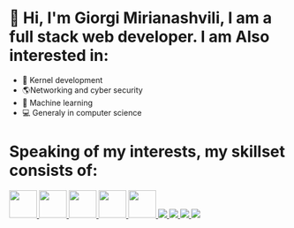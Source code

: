 # 👋 Hi, I'm Giorgi Mirianashvili, I am a full stack web developer. I am Also interested in:
- 💾 Kernel development
- 🌎Networking and cyber security
- 🤖 Machine learning
- 💻 Generaly in computer science
# Speaking of my interests, my skillset consists of:
<div display=flex flex-direction=row>
  <a href="https://www.javascript.com/">
    <img src="https://camo.githubusercontent.com/f85cece6899de7bec4dee626087a385376717cedf457d6af7d93349012447e19/68747470733a2f2f70726f66696c696e61746f722e7269736861762e6465762f736b696c6c732d6173736574732f6a6176617363726970742d6f726967696e616c2e737667" width=50px>
  </a>
  <a href="https://www.typescriptlang.org/">
    <img src="https://camo.githubusercontent.com/458c0d3ebe5ab840c6fc3e7f5e9abb5ca9252cf5624d25d21fad3c635a18ecb8/68747470733a2f2f70726f66696c696e61746f722e7269736861762e6465762f736b696c6c732d6173736574732f747970657363726970742d6f726967696e616c2e737667" width=50px>
  </a>
  <a href="https://react.dev/">
    <img src="https://camo.githubusercontent.com/91b30ff3d7d15143c1dbba499a8ad310bd829fbd45f65cacaeea175fac5d85aa/68747470733a2f2f70726f66696c696e61746f722e7269736861762e6465762f736b696c6c732d6173736574732f72656163742d6f726967696e616c2d776f72646d61726b2e737667" width=50px>
  </a>
  <a href="https://nextjs.org/">
    <img src="https://camo.githubusercontent.com/839e314be35bbb7fec490435527a307f8d3cd78d3b39835f7510e0ae78e07935/68747470733a2f2f70726f66696c696e61746f722e7269736861762e6465762f736b696c6c732d6173736574732f6e6578746a732e706e67" width=50px>
  </a>
  <a href="https://www.electronjs.org/">
    <img src="https://camo.githubusercontent.com/a0fd5d1051f741c84f87d6db3de219193568e194d9225df734a7e4b27cbb6edc/68747470733a2f2f70726f66696c696e61746f722e7269736861762e6465762f736b696c6c732d6173736574732f656c656374726f6e2d6f726967696e616c2e737667" width=50px>
  </a>
<a href="https://en.wikipedia.org/wiki/HTML5">
  <img src="https://camo.githubusercontent.com/0059f6336ebc9e59d21f380eb9fd024a6b06240c7bfb48415b897ab83996c209/68747470733a2f2f70726f66696c696e61746f722e7269736861762e6465762f736b696c6c732d6173736574732f68746d6c352d6f726967696e616c2d776f72646d61726b2e737667">
</a>
<a href="https://www.w3schools.com/css/">
  <img src="https://camo.githubusercontent.com/6e4436ba7e826e9a30ac65eada08812860bcf2efe826d7935f6b65762fb014ca/68747470733a2f2f70726f66696c696e61746f722e7269736861762e6465762f736b696c6c732d6173736574732f637373332d6f726967696e616c2d776f72646d61726b2e737667">
</a>
<a href="https://angular.io/">
  <img src="https://camo.githubusercontent.com/7c42888da146e7550ce8c158124f6019e2be49b273b23dd2e0fdb33444d9c479/68747470733a2f2f70726f66696c696e61746f722e7269736861762e6465762f736b696c6c732d6173736574732f616e67756c61726a732d6f726967696e616c2e737667">
</a>
<a href="https://www.figma.com/">
  <img src="https://camo.githubusercontent.com/ed1bd8ccbe7cb039513eb0586ede4b08f67a1f787e8ea821f2e7855fe9eccd6f/68747470733a2f2f70726f66696c696e61746f722e7269736861762e6465762f736b696c6c732d6173736574732f6669676d612d69636f6e2e737667">
</a>
</div>
